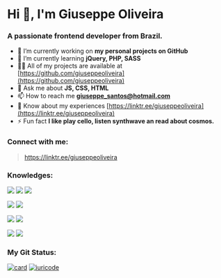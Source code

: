 <h1 align="left">Hi 👋, I'm Giuseppe Oliveira</h1>
<h3 align="left">A passionate frontend developer from Brazil.</h3>

<p></p>

- 🔭 I’m currently working on **my personal projects on GitHub**
- 🌱 I’m currently learning **jQuery, PHP, SASS**
- 👨‍💻 All of my projects are available at [https://github.com/giuseppeoliveira](https://github.com/giuseppeoliveira)
- 💬 Ask me about **JS, CSS, HTML**
- 📫 How to reach me **giuseppe_santos@hotmail.com**
- 📄 Know about my experiences [https://linktr.ee/giuseppeoliveira](https://linktr.ee/giuseppeoliveira)
- ⚡ Fun fact **I like play cello, listen synthwave an read about cosmos.**

<p></p>
<h3 align="left"> Connect with me: </h3>

> https://linktr.ee/giuseppeoliveira


<p></p>
<h3 align="left"> Knowledges: </h3>

<img src="https://img.shields.io/badge/HTML5-E34F26?style=for-the-badge&logo=html5&logoColor=white" /> <img src="https://img.shields.io/badge/CSS3-1572B6?style=for-the-badge&logo=css3&logoColor=white" /> <img src="https://img.shields.io/badge/JavaScript-F7DF1E?style=for-the-badge&logo=javascript&logoColor=black" />

<img src="https://img.shields.io/badge/Bootstrap-563D7C?style=for-the-badge&logo=bootstrap&logoColor=white" /> <img src="https://img.shields.io/badge/jQuery-0769AD?style=for-the-badge&logo=jquery&logoColor=white" />

<img src="https://img.shields.io/badge/GitHub-100000?style=for-the-badge&logo=github&logoColor=white" /> <img src="https://img.shields.io/badge/Git-E34F26?style=for-the-badge&logo=git&logoColor=white" />

<img src="https://img.shields.io/badge/Microsoft_Office-D83B01?style=for-the-badge&logo=microsoft-office&logoColor=white" /> <img src="https://img.shields.io/badge/SAP-0FAAFF?style=for-the-badge&logo=sap&logoColor=white" />

<p></p>
<h3 align="left"> My Git Status: </h3>

[![card](https://github-readme-stats.vercel.app/api?username=giuseppeoliveira&theme=Synthwave&show_icons=true)](https://github.com/iuricode/)  [![iuricode](https://github-readme-stats.vercel.app/api/top-langs/?username=giuseppeoliveira&hide=html&layout=Synthwave&theme=default)](https://github.com/iuricode/)

